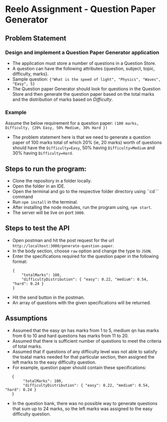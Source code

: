 # Reelo Assignment - Question Paper Generator

## Problem Statement

### Design and implement a Question Paper Generator application
- The application must store a number of questions in a Question Store.
- A question can have the following attributes {question, subject, topic, difficulty, marks}.
- Sample question: ```{"What is the speed of light", "Physics", "Waves", "Easy", 5}```
- The Question paper Generator should look for questions in the Question Store and then generate the question paper based on the total marks and the distribution of marks based on *Difficulty*.

### **Example**
Assume the below requirement for a question paper:
```(100 marks, Difficulty, {20% Easy, 50% Medium, 30% Hard })```
- The problem statement here is that we need to generate a question paper of 100 marks total of which 20% (ie, 20 marks) worth of questions should have the ```Difficulty=Easy```, 50% having ```Difficulty=Medium``` and 30% having ```Difficulty=Hard```.

## Steps to run the program:
- Clone the repository in a folder locally.
- Open the folder in an IDE.
- Open the terminal and go to the respective folder directory using ``cd``` command
- Run ```npm install``` in the terminal.
- After installing the node modules, run the program using, ```npm start```.
- The server will be live on port ```3000```.

## Steps to test the API
- Open postman and hit the post request for the url ```http://localhost:3000/generate-question-paper```.
- In the body section, choose ```raw``` option and change the type to ```JSON```.
- Enter the specifications required for the question paper in the following format:
     ```
     {
         "totalMarks": 100,
         "difficultyDistribution": { "easy": 0.22, "medium": 0.54, "hard": 0.24 }
     }
- Hit the send button in the postman.
- An array of questions with the given specifications will be returned.

## Assumptions
- Assumed that the easy qn has marks from 1 to 5, medium qn has marks from 6 to 10 and hard questions has marks from 11 to 20.
- Assumed that there is sufficient number of questions to meet the criteria of total marks.
- Assumed that if questions of any difficulty level was not able to satisfy the toatal marks needed for that particular section, then assigned the left marks to the easy difficulty question.
- For example, question paper should contain these specifications:
```
   {
        "totalMarks": 100,
        "difficultyDistribution": { "easy": 0.22, "medium": 0.54, "hard": 0.24 }
   }
```
- In the question bank, there was no possible way to generate questions that sum up to 24 marks, so the left marks was assigned to the easy difficulty question.


